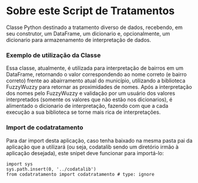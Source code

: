 <img src="https://dados.mogidascruzes.sp.gov.br/uploads/group/2023-03-03-142612.332110Captura-de-tela-2023-03-02-082822.png" alt="Codata logo" width="200" style="clip-path: polygon(54% 12%, 83% 31%, 83% 67%, 54% 86%, 23% 67%, 23% 31%);"/>

# Sobre este Script de Tratamentos
Classe Python destinado a tratamento diverso de dados, recebendo, em seu construtor, um DataFrame, um dicionario e, opcionalmente, um dicionario para armazenamento de interpretação de dados.

### Exemplo de utilização da Classe
Essa classe, atualmente, é utilizada para interpretação de bairros em um DataFrame, retornando o valor correspondendo ao nome correto (e bairro correto) frente ao abairramento atual do município, utilizando a biblioteca FuzzyWuzzy para retornar as proximidades de nomes.
Após a interpretação dos nomes pelo FuzzyWuzzy e validação por um usuário dos valores interpretados (somente os valores que não estão nos dicionarios), é alimentado o dicionario de interpretação, fazendo com que a cada execução a sua biblioteca se torne mais rica de interpretações.

### Import de codatratamento
Para dar import desta aplicação, caso tenha baixado na mesma pasta pai da aplicação que a utilizará (ou seja, codatalib sendo um diretório irmão à aplicação desejada), este snipet deve funcionar para importá-lo:
```
import sys
sys.path.insert(0, '../codatalib')
from codatratamento import codatratamento # type: ignore
```